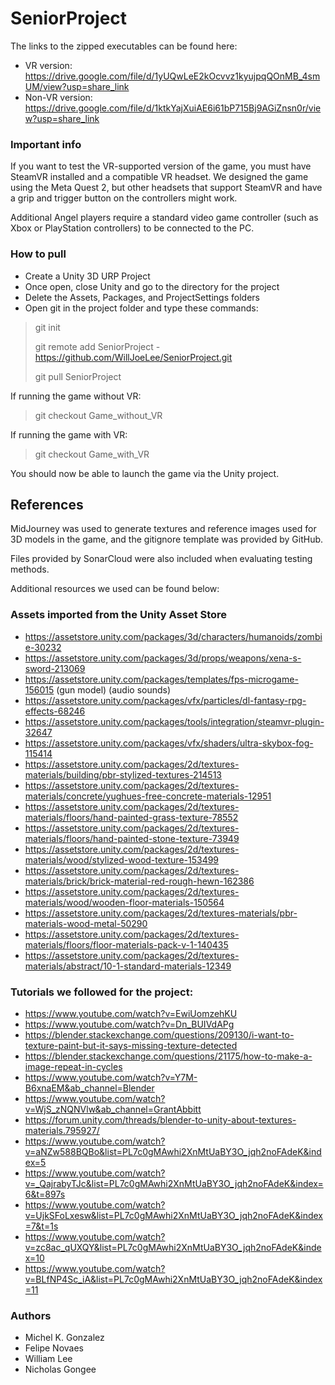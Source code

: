 # SeniorProject
The links to the zipped executables can be found here:
- VR version: https://drive.google.com/file/d/1yUQwLeE2kOcvvz1kyujpqQOnMB_4smUM/view?usp=share_link
- Non-VR version: https://drive.google.com/file/d/1ktkYajXuiAE6i61bP715Bj9AGiZnsn0r/view?usp=share_link

### Important info
If you want to test the VR-supported version of the game, you must have SteamVR
installed and a compatible VR headset. We designed the game using the Meta
Quest 2, but other headsets that support SteamVR and have a grip and trigger
button on the controllers might work.

Additional Angel players require a standard video game controller (such as Xbox
or PlayStation controllers) to be connected to the PC.

### How to pull
- Create a Unity 3D URP Project
- Once open, close Unity and go to the directory for the project
- Delete the Assets, Packages, and ProjectSettings folders
- Open git in the project folder and type these commands:
> git init
>
> git remote add SeniorProject - https://github.com/WillJoeLee/SeniorProject.git
>
> git pull SeniorProject

If running the game without VR:
> git checkout Game_without_VR

If running the game with VR:
> git checkout Game_with_VR

You should now be able to launch the game via the Unity project.

## References
MidJourney was used to generate textures and reference images used for 3D models
in the game, and the gitignore template was provided by GitHub.

Files provided by SonarCloud were also included when evaluating testing methods.

Additional resources we used can be found below:

### Assets imported from the Unity Asset Store
- https://assetstore.unity.com/packages/3d/characters/humanoids/zombie-30232
- https://assetstore.unity.com/packages/3d/props/weapons/xena-s-sword-213069
- https://assetstore.unity.com/packages/templates/fps-microgame-156015 (gun model) (audio sounds)
- https://assetstore.unity.com/packages/vfx/particles/dl-fantasy-rpg-effects-68246
- https://assetstore.unity.com/packages/tools/integration/steamvr-plugin-32647
- https://assetstore.unity.com/packages/vfx/shaders/ultra-skybox-fog-115414
- https://assetstore.unity.com/packages/2d/textures-materials/building/pbr-stylized-textures-214513
- https://assetstore.unity.com/packages/2d/textures-materials/concrete/yughues-free-concrete-materials-12951
- https://assetstore.unity.com/packages/2d/textures-materials/floors/hand-painted-grass-texture-78552
- https://assetstore.unity.com/packages/2d/textures-materials/floors/hand-painted-stone-texture-73949
- https://assetstore.unity.com/packages/2d/textures-materials/wood/stylized-wood-texture-153499
- https://assetstore.unity.com/packages/2d/textures-materials/brick/brick-material-red-rough-hewn-162386
- https://assetstore.unity.com/packages/2d/textures-materials/wood/wooden-floor-materials-150564
- https://assetstore.unity.com/packages/2d/textures-materials/pbr-materials-wood-metal-50290
- https://assetstore.unity.com/packages/2d/textures-materials/floors/floor-materials-pack-v-1-140435
- https://assetstore.unity.com/packages/2d/textures-materials/abstract/10-1-standard-materials-12349

### Tutorials we followed for the project:
- https://www.youtube.com/watch?v=EwiUomzehKU
- https://www.youtube.com/watch?v=Dn_BUIVdAPg
- https://blender.stackexchange.com/questions/209130/i-want-to-texture-paint-but-it-says-missing-texture-detected
- https://blender.stackexchange.com/questions/21175/how-to-make-a-image-repeat-in-cycles
- https://www.youtube.com/watch?v=Y7M-B6xnaEM&ab_channel=Blender
- https://www.youtube.com/watch?v=WjS_zNQNVlw&ab_channel=GrantAbbitt
- https://forum.unity.com/threads/blender-to-unity-about-textures-materials.795927/
- https://www.youtube.com/watch?v=aNZw588BQBo&list=PL7c0gMAwhi2XnMtUaBY3O_jqh2noFAdeK&index=5
- https://www.youtube.com/watch?v=_QajrabyTJc&list=PL7c0gMAwhi2XnMtUaBY3O_jqh2noFAdeK&index=6&t=897s
- https://www.youtube.com/watch?v=UjkSFoLxesw&list=PL7c0gMAwhi2XnMtUaBY3O_jqh2noFAdeK&index=7&t=1s
- https://www.youtube.com/watch?v=zc8ac_qUXQY&list=PL7c0gMAwhi2XnMtUaBY3O_jqh2noFAdeK&index=10
- https://www.youtube.com/watch?v=BLfNP4Sc_iA&list=PL7c0gMAwhi2XnMtUaBY3O_jqh2noFAdeK&index=11

### Authors
- Michel K. Gonzalez
- Felipe Novaes
- William Lee
- Nicholas Gongee

